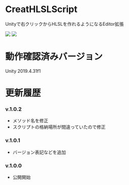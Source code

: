 # CreatHLSLScript
Unityで右クリックからHLSLを作れるようになるEditor拡張

<img src = "https://user-images.githubusercontent.com/75297336/159118761-33d56f63-aaf3-440e-93a5-017e58806753.png">

<img src = "https://user-images.githubusercontent.com/75297336/159118836-b3817761-e212-4443-ad9b-33b1f5a54a61.png">

# 動作確認済みバージョン
Unity 2019.4.31f1

# 更新履歴
### v.1.0.2
* メソッド名を修正
* スクリプトの格納場所が間違っていたので修正

### v.1.0.1
* バージョン表記などを追加

### v.1.0.0
* 公開開始
